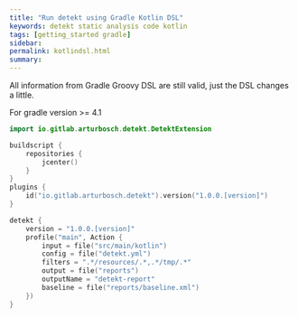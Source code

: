 ```yaml
---
title: "Run detekt using Gradle Kotlin DSL"
keywords: detekt static analysis code kotlin
tags: [getting_started gradle]
sidebar: 
permalink: kotlindsl.html
summary:
---
```


All information from Gradle Groovy DSL are still valid, just the DSL changes a little.

For gradle version >= 4.1

```kotlin
import io.gitlab.arturbosch.detekt.DetektExtension

buildscript {
    repositories {
        jcenter()
    }
}
plugins {
    id("io.gitlab.arturbosch.detekt").version("1.0.0.[version]")
}

detekt {
    version = "1.0.0.[version]"
    profile("main", Action {
        input = file("src/main/kotlin")
        config = file("detekt.yml")
        filters = ".*/resources/.*,.*/tmp/.*"
        output = file("reports")
        outputName = "detekt-report"
        baseline = file("reports/baseline.xml")
    })
}
```
